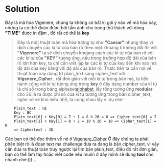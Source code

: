# Solution

Đây là mã hóa Vigenere, chúng ta không có bất kì gợi ý nào về mã hóa này, nhưng ta có thể đoán được bởi tấm ảnh cho trong thử thách với dòng **"TIME"** được in đậm , đó rất có thể là **key**

> Đây là một thuật toán mã hóa tương tự như **"Caesar"** nhưng thay vì dịch chuyển các kí tự của bãn rõ theo một khoảng k không đổi thì với **"Vigenere"** ta sẽ dịch chuyển khoảng cách các kí tự của bản rõ với các kí tự của **"KEY"** tương ứng, nếu trong trường hợp độ dài của bản rõ lớn hơn key, ta chỉ cần viết lặp lại các kí tự của key đến khi nào mà độ dài của key bằng với độ dài của bản rõ.
> Trước tiên ta cần nói về thuật toán xây dựng từ plain_text sang cipher_text với **Vigenere_Cipher** , rất đơn giản với mỗi kí tự trong bản mã, ta tiến hành cộng với kí tự tương ứng trong **key** ở đây dạng number của kí tự là chỉ số trong bảng alphabet[alphabet](https://anhnguathena.vn/bang-chu-cai-tieng-anh-chuan-nhat-id774), lấy tổng tương ứng **modular** cho 26 là ra được chỉ số của kí tự tương ứng trong bản cipher_text, nghe có vẻ khó hiểu nhể, ta cùng nhau lấy ví dụ nhé:

```
    Plain_text : HI
    Key : BC
    Plain_text[0] + Key[0] = 7 + 1 = 8 % 26 = 8 => Cipher_text[0] = I
    Plain_text[1] + Key[1] = 8 + 2 = 10 % 26 = 10 => Cipher_text[1] = K
    => Ciphertext : IK
```

Các bạn có thể đọc thêm về nó ở [Vigenere_Cipher](https://vi.wikipedia.org/wiki/M%E1%BA%ADt_m%C3%A3_Vigen%C3%A8re#C%C3%A1ch_gi%E1%BA%A3i_m%C3%A3_Vigen%C3%A8re)
Ở đây chúng ta phải phân biệt rõ là đoạn text mà challenge đưa ra đang là bản cipher_text, vì vậy cần đưa ra thuật toán truy ngược lại tìm bản plain_text, điều đó rất đơn giản, bạn có thể làm tay hoặc viết code nếu muốn ở đây mình sẽ dùng **tool** cho nhanh nhé:)))...
